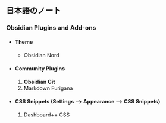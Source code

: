 日本語のノート
---

### Obsidian Plugins and Add-ons

- #### Theme
	- Obsidian Nord
- #### Community Plugins
	1. **Obsidian Git**
	2. Markdown Furigana
- #### CSS Snippets (Settings --> Appearance --> CSS Snippets)
	1. Dashboard++ CSS





